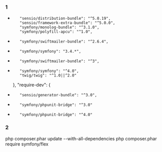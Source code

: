 ### 1
-        "sensio/distribution-bundle": "^5.0.19",
         "sensio/framework-extra-bundle": "^5.0.0",
         "symfony/monolog-bundle": "^3.1.0",
         "symfony/polyfill-apcu": "^1.0",
-        "symfony/swiftmailer-bundle": "^2.6.4",
-        "symfony/symfony": "3.4.*",
+        "symfony/swiftmailer-bundle": "^3",
+        "symfony/symfony": "^4.0",
         "twig/twig": "^1.0||^2.0"
     },
     "require-dev": {
-        "sensio/generator-bundle": "^3.0",
-        "symfony/phpunit-bridge": "^3.0"
+        "symfony/phpunit-bridge": "^4.0"


### 2
 php composer.phar update --with-all-dependencies
 php composer.phar require symfony/flex